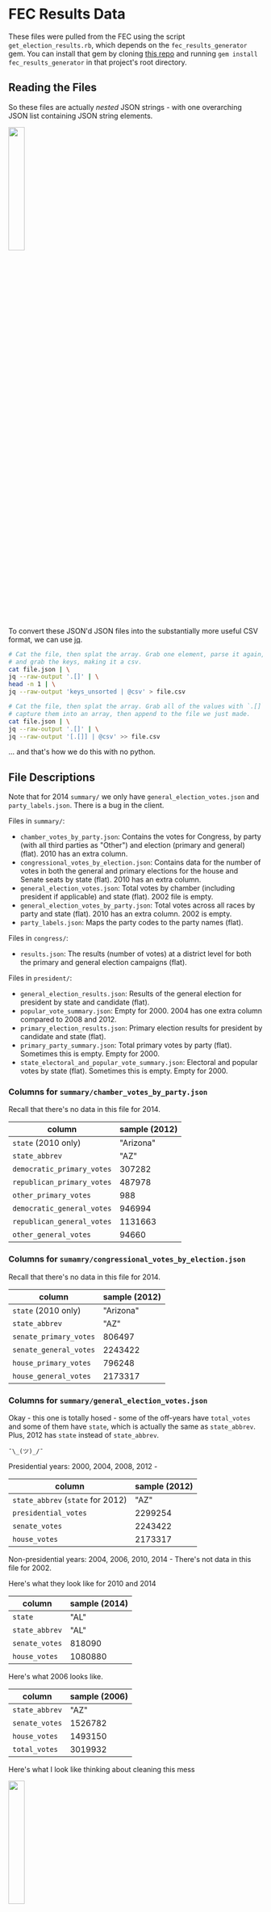 # FEC Results Data

These files were pulled from the FEC using the script `get_election_results.rb`, which depends on the `fec_results_generator` gem.
You can install that gem by cloning [this repo](https://github.com/openelections/fec_results_generator) and running `gem install fec_results_generator` in that project's root directory.

## Reading the Files

So these files are actually _nested_ JSON strings - with one overarching JSON list containing JSON string elements.

<img src=http://orig05.deviantart.net/11d4/f/2012/220/5/e/xzibit_yo_dawg_render_by_kernelpanicx-d5aa710.png width=25%>

To convert these JSON'd JSON files into the substantially more useful CSV format, we can use [jq](https://stedolan.github.io/jq/).

```bash
# Cat the file, then splat the array. Grab one element, parse it again,
# and grab the keys, making it a csv.
cat file.json | \
jq --raw-output '.[]' | \
head -n 1 | \
jq --raw-output 'keys_unsorted | @csv' > file.csv

# Cat the file, then splat the array. Grab all of the values with `.[]`, but
# capture them into an array, then append to the file we just made. 
cat file.json | \
jq --raw-output '.[]' | \
jq --raw-output '[.[]] | @csv' >> file.csv
```

... and that's how we do this with no python.

## File Descriptions

Note that for 2014 `summary/` we only have `general_election_votes.json` and `party_labels.json`.
There is a bug in the client.

Files in `summary/`:

- `chamber_votes_by_party.json`: Contains the votes for Congress, by party (with all third parties as "Other") and election (primary and general) (flat). 2010 has an extra column.
- `congressional_votes_by_election.json`: Contains data for the number of votes in both the general and primary elections for the house and Senate seats by state (flat). 2010 has an extra column.
- `general_election_votes.json`: Total votes by chamber (including president if applicable) and state (flat). 2002 file is empty.
- `general_election_votes_by_party.json`: Total votes across all races by party and state (flat). 2010 has an extra column. 2002 is empty.
- `party_labels.json`: Maps the party codes to the party names (flat).

Files in `congress/`:

- `results.json`: The results (number of votes) at a district level for both the primary and general election campaigns (flat).

Files in `president/`:

- `general_election_results.json`: Results of the general election for president by state and candidate (flat).
- `popular_vote_summary.json`: Empty for 2000. 2004 has one extra column compared to 2008 and 2012.
- `primary_election_results.json`: Primary election results for president by candidate and state (flat).
- `primary_party_summary.json`: Total primary votes by party (flat). Sometimes this is empty. Empty for 2000.
- `state_electoral_and_popular_vote_summary.json`: Electoral and popular votes by state (flat). Sometimes this is empty. Empty for 2000.

### Columns for `summary/chamber_votes_by_party.json`

Recall that there's no data in this file for 2014.

| column                     | sample (2012)  |
|----------------------------|----------------|
| `state` (2010 only)        | "Arizona"      |
| `state_abbrev`             | "AZ"           |
| `democratic_primary_votes` | 307282         |
| `republican_primary_votes` | 487978         |
| `other_primary_votes`      | 988            |
| `democratic_general_votes` | 946994         |
| `republican_general_votes` | 1131663        |
| `other_general_votes`      | 94660          |

### Columns for `sumamry/congressional_votes_by_election.json`

Recall that there's no data in this file for 2014.

| column                 | sample (2012) |
|------------------------|---------------|
| `state` (2010 only)    | "Arizona"     |
| `state_abbrev`         | "AZ"          |
| `senate_primary_votes` | 806497        |
| `senate_general_votes` | 2243422       |
| `house_primary_votes`  | 796248        |
| `house_general_votes`  | 2173317       |

### Columns for `summary/general_election_votes.json`

Okay - this one is totally hosed - some of the off-years have `total_votes` and some of them have `state`, which is actually the same as `state_abbrev`.
Plus, 2012 has `state` instead of `state_abbrev`.

`¯\_(ツ)_/¯`

Presidential years: 2000, 2004, 2008, 2012 - 

| column                                 | sample (2012) |
|----------------------------------------|---------------|
| `state_abbrev` (`state` for 2012)      | "AZ"          |
| `presidential_votes`                   | 2299254       |
| `senate_votes`                         | 2243422       |
| `house_votes`                          | 2173317       |

Non-presidential years: 2004, 2006, 2010, 2014 -
There's not data in this file for 2002.

Here's what they look like for 2010 and 2014

| column         | sample (2014) |
|----------------|---------------|
| `state`        | "AL"          |
| `state_abbrev` | "AL"          |
| `senate_votes` | 818090        |
| `house_votes`  | 1080880       |

Here's what 2006 looks like.

| column         | sample (2006) |
|----------------|---------------|
| `state_abbrev` | "AZ"          |
| `senate_votes` | 1526782       |
| `house_votes`  | 1493150       |
| `total_votes`  | 3019932       |

Here's what I look like thinking about cleaning this mess

<img src=https://az616578.vo.msecnd.net/files/responsive/embedded/any/desktop/2016/05/07/635981924299738524-97151994_jim%20bustle.com.jpg width=25%>

...ish. 
Either way, we don't need those columns anyway because they contain completely redundant information.

### Columns for `summary/general_election_votes_by_party.json`

Note this file is missing for 2014.
Note this file is empty for 2012.

| column                  | sample (2010) |
|-------------------------|---------------|
| `state` (2010)          | "Arizona"     |
| `state_abbrev`          | "AZ"          |
| `democratic_candidates` | 1303848       |
| `republican_candidates` | 1906125       |
| `other_candidates`      | 196656        |

### Columns for `summary/party_labels`

| column   | sample (2014)     |
|----------|-------------------|
| `abbrev` | "AE"              |
| `name`   | "Americans Elect" |

### Columns for `president/general_election_results.json`

| column                         | sample (2012)     |
|--------------------------------|-------------------|
| `year`                         | 2012              |
| `date`                         | NULL              |
| `chamber`                      | "P"               |
| `state`                        | "AL"              |
| `district`                     | NULL              |
| `fec_id`                       | "P80003353        |
| `incumbent`                    | false             |
| `candidate_last`               | "Romney, Mitt"    |
| `candidate_first`              | "Romney, Mitt"    |
| `candidate_suffix`             | NULL              |
| `candidate_name`               | "Romney, Mitt"    |
| `party`                        | "R"               |
| `primary_votes`                | NULL              |
| `primary_pct`                  | NULL              |
| `primary_unopposed`            | NULL              |
| `runoff_votes`                 | NULL              |
| `runoff_pct`                   | NULL              |
| `general_votes`                | 1255925           |
| `general_pct`                  | 60.54582232982282 |
| `general_unopposed`            | NULL              |
| `general_runoff_votes`         | NULL              |
| `general_runoff_pct`           | NULL              |
| `general_combined_party_votes` | NULL              |
| `general_combined_party_pct`   | NULL              |
| `general_winner`               | true              |
| `notes`                        | NULL              |

### Columns for `president/popular_vote_summary.json`

Not that data is missing for 2000.

| column                 | sample (2004)      |
|------------------------|--------------------|
| `candidate`            | "George W. Bush"   |
| `party` (2004)         | "Republican"       |
| `popular_votes`        | 62040610           |
| `popular_vote_percent` | 0.5073016752545009 |

### Columns for `president/primary_election_results.json`

| column                         | sample (2012)    |
|--------------------------------|------------------|
| `year`                         | 2012             |
| `date`                         | NULL             |
| `chamber`                      | "P"              |
| `state`                        | "AL"             |
| `district`                     | NULL             |
| `fec_id`                       | "P80003338"      |
| `incumbent`                    | true             |
| `candidate_last`               | "Obama, Barack"  |
| `candidate_first`              | "Obama, Barack"  |
| `candidate_suffix`             | NULL             |
| `candidate_name`               | "Obama, Barack"  |
| `party`                        | "D"              |
| `primary_votes`                | NULL             |
| `primary_pct`                  | NULL             |
| `primary_unopposed`            | NULL             |
| `runoff_votes`                 | NULL             |
| `runoff_pct`                   | NULL             |
| `general_votes`                | 241276           |
| `general_pct`                  | 84.1002331896086 |
| `general_unopposed`            | NULL             |
| `general_runoff_votes`         | NULL             |
| `general_runoff_pct`           | NULL             |
| `general_combined_party_votes` | NULL             |
| `general_combined_party_pct`   | NULL             |
| `general_winner`               | NULL             |
| `notes`                        | NULL             |

### Columns for `president/primary_party_summary.json`

Note this file is empty for 2000.

| column        | sample (2012)          |
|---------------|------------------------|
| `party`       | "Republican Party (R)" |
| `total_votes` | 19530335               |

### Columns for `president/state_electoral_and_popular_vote_summary.json`

Note this file is empty for 2000.

| column                       | sample (2012) |
|------------------------------|---------------|
| `state`                      | "AL"          |
| `democratic_electoral_votes` | 0             |
| `republican_electoral_votes` | 9             |
| `democratic_popular_votes`   | 795696        |
| `republican_popular_votes`   | 1255925       |
| `other_popular_votes`        | 22717         |
| `total_votes`                | 2074338       |

### Columns for `congress/results.json`

| column                         | sample (2014)     |
|--------------------------------|-------------------|
| `year`                         | 2014              |
| `date`                         | NULL              |
| `chamber`                      | "S"               |
| `state`                        | "AL"              |
| `district`                     | "S"               |
| `fec_id`                       | "S6AL00195"       |
| `incumbent`                    | true              |
| `candidate_last`               | "Sessions"        |
| `candidate_first`              | "Jeff"            |
| `candidate_suffix`             | NULL              |
| `candidate_name`               | "Sessions, Jeff"  |
| `party`                        | "R"               |
| `primary_votes`                | NULL              |
| `primary_pct`                  | 100               |
| `primary_unopposed`            | true              |
| `runoff_votes`                 | NULL              |
| `runoff_pct`                   | NULL              |
| `general_votes`                | 795606            |
| `general_pct`                  | 97.25164712928895 |
| `general_unopposed`            | false             |
| `general_runoff_votes`         | NULL              |
| `general_runoff_pct`           | NULL              |
| `general_combined_party_votes` | NULL              |
| `general_combined_party_pct`   | NULL              |
| `general_winner`               | true              |
| `notes`                        | NULL              |

## Tidying the Data

A [tidy](http://vita.had.co.nz/papers/tidy-data.pdf) view of this dataset, without any redundant information, will look like this:

| column             | description                                              |
|--------------------|----------------------------------------------------------|
| `year`             | The election year.                                       |
| `state`            | The state abbreviation.                                  |
| `chamber`          | Either "P", "S", or "H".                                 |
| `district`         | The district, "S" if Senate, "P" if President.           |
| `election`         | `primary`, `primary_runoff`, `general`, `general_runoff` |
| `name`             | The name of the candidate.                               |
| `party`            | The political party of the candidate.                    |
| `vote`             | Number of votes.                                         |
| `pct`              | Vote percentage for their race.                          |
| `incumbent`        | `TRUE` if the candidate is incumbent, `FALSE` otherwise. |
| `write_in`         | Whether the candidate is a write-in candidate.           |
| `ballot_modifier`  | `independent` or `unenrolled` or NA.                     |